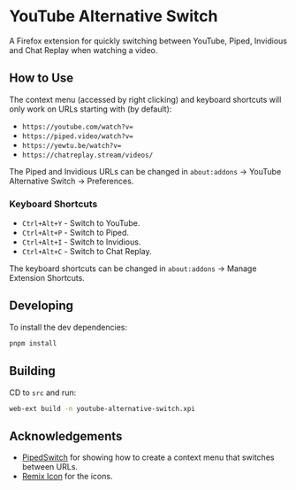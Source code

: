 # YouTube Alternative Switch

A Firefox extension for quickly switching between YouTube, Piped, Invidious and Chat Replay when watching a video.

## How to Use

The context menu (accessed by right clicking) and keyboard shortcuts will only work on URLs starting with (by default):

- `https://youtube.com/watch?v=`
- `https://piped.video/watch?v=`
- `https://yewtu.be/watch?v=`
- `https://chatreplay.stream/videos/`

The Piped and Invidious URLs can be changed in `about:addons` -> YouTube Alternative Switch -> Preferences.

### Keyboard Shortcuts

- `Ctrl+Alt+Y` - Switch to YouTube.
- `Ctrl+Alt+P` - Switch to Piped.
- `Ctrl+Alt+I` - Switch to Invidious.
- `Ctrl+Alt+C` - Switch to Chat Replay.

The keyboard shortcuts can be changed in `about:addons` -> Manage Extension Shortcuts.

## Developing

To install the dev dependencies:

```bash
pnpm install
```

## Building

CD to `src` and run:

```bash
web-ext build -n youtube-alternative-switch.xpi
```

## Acknowledgements

- [PipedSwitch](https://github.com/AnkhSquirrel/PipedSwitch) for showing how to create a context menu that switches between URLs.
- [Remix Icon](https://remixicon.com/) for the icons.
